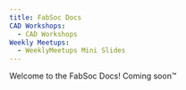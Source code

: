 ```yaml
---
title: FabSoc Docs
CAD Workshops:
  - CAD Workshops
Weekly Meetups:
  - WeeklyMeetups Mini Slides
---
```


Welcome to the FabSoc Docs! Coming soon™